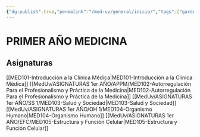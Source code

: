 ```yaml
---
{"dg-publish":true,"permalink":"/med-uv/general/inicio/","tags":["gardenEntry"]}
---
```


# PRIMER AÑO MEDICINA
## Asignaturas
[[MED101-Introducción a la Clínica Médica\|MED101-Introducción a la Clínica Médica]]
[[MedUv/ASIGNATURAS 1er AÑO/APPM/MED102-Autorregulación Para el Profesionalismo y Práctica de la Medicina\|MED102-Autorregulación Para el Profesionalismo y Práctica de la Medicina]]
[[MedUv/ASIGNATURAS 1er AÑO/SS 1/MED103-Salud y Sociedad\|MED103-Salud y Sociedad]]
[[MedUv/ASIGNATURAS 1er AÑO/OH 1/MED104-Organismo Humano\|MED104-Organismo Humano]]
[[MedUv/ASIGNATURAS 1er AÑO/EFC/MED105-Estructura y Función Celular\|MED105-Estructura y Función Celular]]
